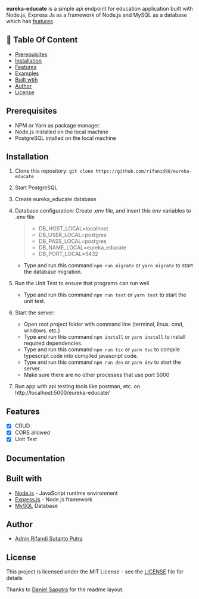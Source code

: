 **eureka-educate** is a simple api endpoint for education application built with Node.js, Express Js as a framework of Node.js and MySQL as a database which has [features](#features).

## :memo: Table Of Content

-   [Prerequisites](#prerequisites)
-   [Installation](#installation)
-   [Features](#features)
-   [Examples](#examples)
-   [Built wtih](#features)
-   [Author](#author)
-   [License](#license)

## Prerequisites

-   NPM or Yarn as package manager.
-   Node.js installed on the local machine
-   PostgreSQL intalled on the local machine

## Installation

1. Clone this repository:
   `git clone https://github.com/rifanid98/eureka-educate`
2. Start PostgreSQL
3. Create eureka_educate database
4. Database configuration:
    Create .env file, and insert this env variables to .env file
    > - DB_HOST_LOCAL=localhost
    > - DB_USER_LOCAL=postgres
    > - DB_PASS_LOCAL=postgres
    > - DB_NAME_LOCAL=eureka_educate
    > - DB_PORT_LOCAL=5432

    - Type and run this command `npm run migrate` or `yarn migrate` to start the database migration.

5. Run the Unit Test to ensure that programs can run well
    - Type and run this command `npm run test` or `yarn test` to start the unit test.
6. Start the server:
    - Open root project folder with command line (terminal, linux. cmd, windows. etc.)
    - Type and run this command `npm install` or `yarn install` to install required dependencies.
    - Type and run this command `npm run tsc` or `yarn tsc` to compile typescript code into compiled javascript code.
    - Type and run this command `npm run dev` or `yarn dev` to start the server.
    - Make sure there are no other processes that use port 5000
7. Run app with api testing tools like postman, etc. on http://localhost:5000/eureka-educate/

## Features

-   [x] CRUD
-   [x] CORS allowed
-   [x] Unit Test

## Documentation

<!-- [How to use](https://github.com/rifanid98/eureka-educate/blob/master/docs.md) -->

## Built with

-   [Node.js](http://nodejs.org/) - JavaScript runtime environment
-   [Express.js](https://expressjs.com/) - Node.js framework
-   [MySQL](https://www.mysql.com/) Database

## Author

-   [Adnin Rifandi Sutanto Putra](https://www.linkedin.com/in/adnin-rifandi/)

## License

This project is licensed under the MIT License - see the [LICENSE](https://github.com/rifanid98/eureka-educate/blob/master/LICENSE) file for details

Thanks to [Daniel Saputra](https://www.linkedin.com/in/danielwetan/) for the readme layout.